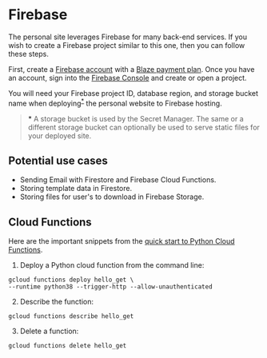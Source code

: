 # Firebase

The personal site leverages Firebase for many back-end services. If you wish to create a Firebase project similar to this one, then you can follow these steps.

First, create a [Firebase account](https://www.google.com/aclk?sa=l&ai=DChcSEwjAhp2UsL_sAhX-GK0GHZDMBWcYABAAGgJwdg&sig=AOD64_3PgoXNGg4h4EkZJ8nByAn5x8xSLg&q&adurl&ved=2ahUKEwifm5eUsL_sAhUE7J4KHffyAOUQ0Qx6BAgnEAE) with a [Blaze payment plan](https://console.firebase.google.com/project/_/overview?purchaseBillingPlan=metered). Once you have an account, sign into the [Firebase Console](https://console.firebase.google.com/) and create or open a project.

You will need your Firebase project ID, database region, and storage bucket name when deploying<sup>[*](#storage-bucket)</sup> the personal website to Firebase hosting.

> <a name="storage-bucket">*</a> A storage bucket is used by the Secret Manager. The same or a different storage bucket can optionally be used to serve static files for your deployed site.

## Potential use cases

- Sending Email with Firestore and Firebase Cloud Functions.
- Storing template data in Firestore.
- Storing files for user's to download in Firebase Storage.

## Cloud Functions

Here are the important snippets from the [quick start to Python Cloud Functions](https://cloud.google.com/functions/docs/quickstart).

1. Deploy a Python cloud function from the command line:

```shell
gcloud functions deploy hello_get \
--runtime python38 --trigger-http --allow-unauthenticated
```

2. Describe the function:

```shell
gcloud functions describe hello_get
```

3. Delete a function:

```shell
gcloud functions delete hello_get
```
